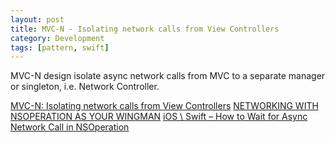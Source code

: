 ```yaml
---
layout: post
title: MVC-N - Isolating network calls from View Controllers
category: Development
tags: [pattern, swift]
---
```


MVC-N design isolate async network calls from MVC to a separate manager or singleton, i.e. Network Controller.

[MVC-N: Isolating network calls from View Controllers](https://realm.io/news/slug-marcus-zarra-exploring-mvcn-swift/)
[NETWORKING WITH NSOPERATION AS YOUR WINGMAN](http://fuckingswiftblocksyntax.com/)
[iOS \ Swift – How to Wait for Async Network Call in NSOperation](http://www.oded-tech-blog.com/ios-swift-how-to-wait-for-async-network-call-in-nsoperation/)

